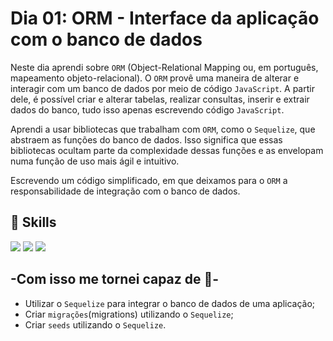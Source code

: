 # Dia 01: ORM - Interface da aplicação com o banco de dados

Neste dia aprendi sobre `ORM` (Object-Relational Mapping ou, em português, mapeamento objeto-relacional). O `ORM` provê uma maneira de alterar e interagir com um banco de dados por meio de código `JavaScript`. A partir dele, é possível criar e alterar tabelas, realizar consultas, inserir e extrair dados do banco, tudo isso apenas escrevendo código `JavaScript`.

Aprendi a usar bibliotecas que trabalham com `ORM`, como o `Sequelize`, que abstraem as funções do banco de dados. Isso significa que essas bibliotecas ocultam parte da complexidade dessas funções e as envelopam numa função de uso mais ágil e intuitivo.

Escrevendo um código simplificado, em que deixamos para o `ORM` a responsabilidade de integração com o banco de dados.

## 🚀 Skills

<img src='https://img.shields.io/badge/sequelize-323330?style=for-the-badge&logo=sequelize&logoColor=blue'
/>
<img src='https://img.shields.io/badge/MySQL-005C84?style=for-the-badge&logo=mysql&logoColor=white'
/>
<img src='https://img.shields.io/badge/Node.js-43853D?style=for-the-badge&logo=node.js&logoColor=white'
/>

## -Com isso me tornei capaz de 📝-

- Utilizar o `Sequelize` para integrar o banco de dados de uma aplicação;
- Criar `migrações`(migrations) utilizando o `Sequelize`;
- Criar `seeds` utilizando o `Sequelize`.

